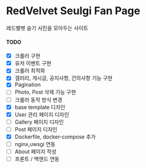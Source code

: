# RedVelvet Seulgi Fan Page

레드벨벳 슬기 사진을 모아두는 사이트



#### TODO
- [x] 크롤러 구현
- [x] 유저 이벤트 구현
- [x] 크롤러 최적화
- [x] 갤러리, 게시글, 공지사항, 건의사항 기능 구현
- [x] Pagination
- [ ] Photo, Post 삭제 기능 구현
- [ ] 크롤러 동작 방식 변경
- [x] base template 디자인
- [x] User 관리 페이지 디자인
- [ ] Gallery 페이지 디자인
- [ ] Post 페이지 디자인
- [x] Dockerfile, docker-compose 추가
- [ ] nginx,uwsgi 연동
- [ ] About 페이지 작성
- [ ] 프론트 / 백엔드 연동